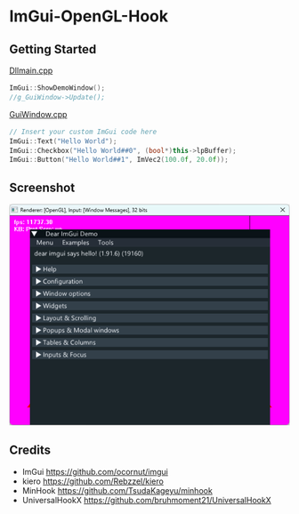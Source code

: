 # ImGui-OpenGL-Hook

## Getting Started
[Dllmain.cpp](https://github.com/WangPeng95997/ImGui-OpenGL-Hook/blob/master/ImGui-OpenGL-Hook/Dllmain.cpp#L162-L163)
```C++
ImGui::ShowDemoWindow();
//g_GuiWindow->Update();
```
[GuiWindow.cpp](https://github.com/WangPeng95997/ImGui-OpenGL-Hook/blob/master/ImGui-OpenGL-Hook/GuiWindow.cpp#L116-L119)
```C++
// Insert your custom ImGui code here
ImGui::Text("Hello World");
ImGui::Checkbox("Hello World##0", (bool*)this->lpBuffer);
ImGui::Button("Hello World##1", ImVec2(100.0f, 20.0f));
```

## Screenshot
![Image](https://github.com/WangPeng95997/ImGui-OpenGL-Hook/blob/master/Screenshot/Image.png)

## Credits
* ImGui   https://github.com/ocornut/imgui
* kiero https://github.com/Rebzzel/kiero
* MinHook https://github.com/TsudaKageyu/minhook
* UniversalHookX https://github.com/bruhmoment21/UniversalHookX